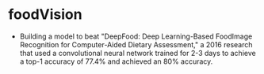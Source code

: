 # foodVision

- Building a model to beat "DeepFood: Deep Learning-Based FoodImage Recognition for Computer-Aided Dietary Assessment," a 2016 research that used a convolutional neural network trained for 2-3 days to achieve a top-1 accuracy of 77.4% and achieved an 80% accuracy.
